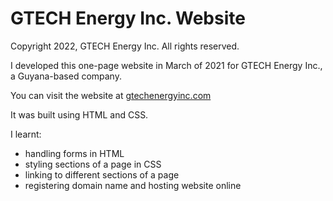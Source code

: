 # GTECH Energy Inc. Website

Copyright 2022, GTECH Energy Inc. All rights reserved.

I developed this one-page website in March of 2021 for GTECH Energy Inc., a Guyana-based company.

You can visit the website at [gtechenergyinc.com](http://www.gtechenergyinc.com)

It was built using HTML and CSS.

I learnt:

- handling forms in HTML
- styling sections of a page in CSS
- linking to different sections of a page
- registering domain name and hosting website online
